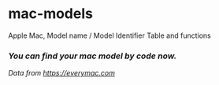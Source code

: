 # mac-models
Apple Mac, Model name / Model Identifier Table and functions

### *You can find your mac model by code now.*

*Data from https://everymac.com*